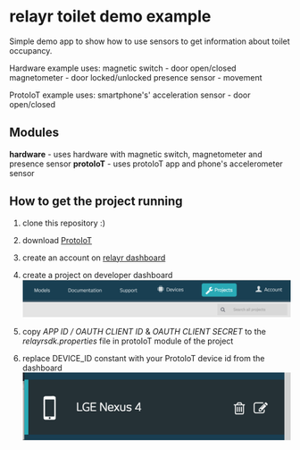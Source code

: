 # relayr toilet demo example

Simple demo app to show how to use sensors to get information about toilet occupancy.

Hardware example uses:
magnetic switch - door open/closed
magnetometer - door locked/unlocked
presence sensor - movement

ProtoIoT example uses:
smartphone's' acceleration sensor - door open/closed


Modules
-----------------
 **hardware** - uses hardware with magnetic switch, magnetometer and presence sensor
 **protoIoT** - uses protoIoT app and phone's accelerometer sensor
 
 
 How to get the project running
-------------------------------
 
 1. clone this repository :)
 
 2. download [ProtoIoT](https://play.google.com/store/apps/details?id=io.relayr.iotsmartphone&hl=en)
 
 3. create an account on [relayr dashboard](http://bit.ly/relayrdroidcon)
   
 4. create a project on developer dashboard
     <img src="img/project.png">
     
 5. copy *APP ID / OAUTH CLIENT ID* & *OAUTH CLIENT SECRET* 
    to the *relayrsdk.properties* file in protoIoT module of the project
     
 4. replace DEVICE_ID constant with your ProtoIoT device id from the dashboard
    <img src="img/device_id.png">

